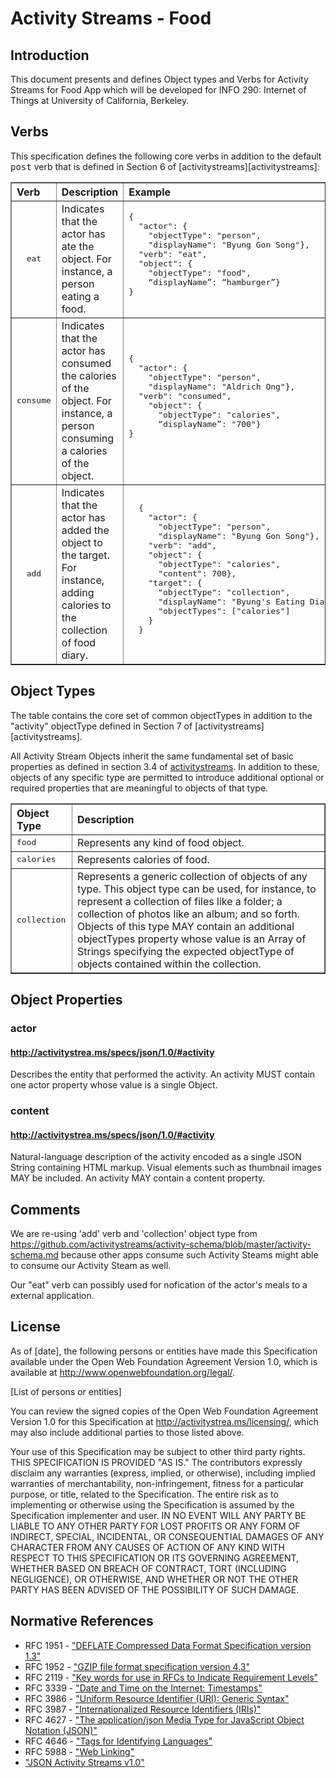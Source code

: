 # Activity Streams - Food

##  Introduction
<a name="introduction" />
This document presents and defines Object types and Verbs for Activity Streams for Food App which will be developed for INFO 290: Internet of Things at University of California, Berkeley.

## Verbs
<a name="verbs" />
This specification defines the following core verbs in addition to the default <tt>post</tt> verb that is defined in Section 6 of [activitystreams][activitystreams]:

<table border="1">
  <tr><th align="left" width="5%">Verb</th><th width="50%" align="left">Description</th><th align="left" nowrap="nowrap">Example</th></tr>
  <tr>
    <td align="center"><tt>eat</tt></td>
    <td>Indicates that the actor has ate the object. For instance, a person eating a food.</td>
    <td nowrap="nowrap">
      <pre>
{
  "actor": {
    "objectType": "person",
    "displayName": "Byung Gon Song"},
  "verb": "eat",
  "object": {
    "objectType": "food",
    “displayName”: “hamburger”}
}
      </pre>
    </td>
  </tr>
  <tr>
    <td align="center"><tt>consume</tt></td>
    <td>Indicates that the actor has consumed the calories of the object. For instance, a person consuming a calories of the object.</td>
    <td>
      <pre>
{
  "actor": {
    "objectType": "person",
    "displayName": "Aldrich Ong"},
  "verb": "consumed",
    "object": {
      "objectType": "calories",
      “displayName”: "700"}
}
      </pre>
    </td>
  </tr>
  <tr>
    <td align="center"><tt>add</tt></td>
    <td>Indicates that the actor has added the object to the target. For instance, adding calories to the collection of food diary. </td>
    <td>
      <pre>
  {
    "actor": {
      "objectType": "person", 
      "displayName": "Byung Gon Song"},
    "verb": "add",
    "object": {
      "objectType": "calories", 
      "content": 700},
    "target": {
      "objectType": "collection",
      "displayName": "Byung's Eating Diary",
      "objectTypes": ["calories"]
    }
  }
      </pre>
    </td>
  </tr>
</table>

## Object Types
<a name="object-types" />
The table contains the core set of common objectTypes in addition to the "activity" objectType defined in Section 7 of [activitystreams][activitystreams].

All Activity Stream Objects inherit the same fundamental set of basic properties as defined in section 3.4 of [activitystreams][activitystreams].  In addition to these, objects of any specific type are permitted to introduce additional optional or required properties that are meaningful to objects of that type.

<table border="1">
  <tr><th align="left">Object Type</th><th align="left">Description</th></tr>
  <tr>
    <td><tt>food</tt></td>
    <td>Represents any kind of food object.</td>
  </tr>
  <tr>
    <td><tt>calories</tt></td>
    <td>Represents calories of food.</td>
  </tr>
  <tr>
  <td><tt>collection</tt></td>
  <td>Represents a generic collection of objects of any type. This object type can be used, for instance, to represent a collection of files like a folder; a collection of photos like an album; and so forth. Objects of this type MAY contain an additional objectTypes property whose value is an Array of Strings specifying the expected objectType of objects contained within the collection.</td>
  </tr>

</table>


## Object Properties

### actor

#### http://activitystrea.ms/specs/json/1.0/#activity

Describes the entity that performed the activity. An activity MUST contain one actor property whose value is a single Object.


### content 

#### http://activitystrea.ms/specs/json/1.0/#activity

Natural-language description of the activity encoded as a single JSON String containing HTML markup. Visual elements such as thumbnail images MAY be included. An activity MAY contain a content property.

## Comments
We are re-using 'add' verb and 'collection' object type from https://github.com/activitystreams/activity-schema/blob/master/activity-schema.md because other apps consume such Activity Steams might able to consume our Activity Steam as well.

Our "eat" verb can possibly used for nofication of the actor's meals to a external application. 


## License

As of [date], the following persons or entities have made this Specification available under the Open Web Foundation Agreement Version 1.0, which is available at http://www.openwebfoundation.org/legal/.

[List of persons or entities]

You can review the signed copies of the Open Web Foundation Agreement Version 1.0 for this Specification at http://activitystrea.ms/licensing/, which may also include additional parties to those listed above.

Your use of this Specification may be subject to other third party rights. THIS SPECIFICATION IS PROVIDED "AS IS." The contributors expressly disclaim any warranties (express, implied, or otherwise), including implied warranties of merchantability, non-infringement, fitness for a particular purpose, or title, related to the Specification. The entire risk as to implementing or otherwise using the Specification is assumed by the Specification implementer and user. IN NO EVENT WILL ANY PARTY BE LIABLE TO ANY OTHER PARTY FOR LOST PROFITS OR ANY FORM OF INDIRECT, SPECIAL, INCIDENTAL, OR CONSEQUENTIAL DAMAGES OF ANY CHARACTER FROM ANY CAUSES OF ACTION OF ANY KIND WITH RESPECT TO THIS SPECIFICATION OR ITS GOVERNING AGREEMENT, WHETHER BASED ON BREACH OF CONTRACT, TORT (INCLUDING NEGLIGENCE), OR OTHERWISE, AND WHETHER OR NOT THE OTHER PARTY HAS BEEN ADVISED OF THE POSSIBILITY OF SUCH DAMAGE.

## Normative References
<a name="references" />

 * RFC 1951 - ["DEFLATE Compressed Data Format Specification version 1.3"][RFC1951]
 * RFC 1952 - ["GZIP file format specification version 4.3"][RFC1952]
 * RFC 2119 - ["Key words for use in RFCs to Indicate Requirement Levels"][RFC2119]
 * RFC 3339 - ["Date and Time on the Internet: Timestamps"][RFC3339]
 * RFC 3986 - ["Uniform Resource Identifier (URI): Generic Syntax"][RFC3986]
 * RFC 3987 - ["Internationalized Resource Identifiers (IRIs)"][RFC3987]
 * RFC 4627 - ["The application/json Media Type for JavaScript Object Notation (JSON)"][RFC4627]
 * RFC 4646 - ["Tags for Identifying Languages"][RFC4646]
 * RFC 5988 - ["Web Linking"][RFC5988]
 * ["JSON Activity Streams v1.0"][activitystreams]

[RFC1951]: http://www.ietf.org/rfc/rfc1951.txt "DEFLATE Compressed Data Format Specification version 1.3"
[RFC1952]: http://www.ietf.org/rfc/rfc1952.txt "GZIP file format specification version 4.3"
[RFC2119]: http://www.ietf.org/rfc/rfc1952.txt "Key words for use in RFCs to Indicate Requirement Levels"
[RFC3339]: http://www.ietf.org/rfc/rfc3339.txt "Date and Time on the Internet: Timestamps"
[RFC3986]: http://www.ietf.org/rfc/rfc3986.txt "Uniform Resource Identifier (URI): Generic Syntax"
[RFC3987]: http://www.ietf.org/rfc/rfc3987.txt "Internationalized Resource Identifiers (IRIs)"
[RFC4627]: http://www.ietf.org/rfc/rfc4627.txt "The application/json Media Type for JavaScript Object Notation (JSON)"
[RFC4646]: http://www.ietf.org/rfc/rfc4646.txt "Tags for Identifying Languages"
[RFC5988]: http://www.ietf.org/rfc/rfc5988.txt "Web Linking"
[activitystreams]: http://activitystrea.ms/specs/json/1.0/ "JSON Activity Streams v1.0"

[1]: http://dublincore.org "Dublin Core"
[2]: http://www.geojson.org/geojson-spec.html "GeoJSON"
[3]: http://json-ld.org/ "JSON-LD"
[4]: http://www.iana.org/assignments/link-relations/link-relations.xml "Link Relations"
[5]: http://www.odata.org/ "OData"
[6]: https://developers.facebook.com/docs/opengraph/ "OpenGraph"
[7]: http://schema.org "Schema.org"

